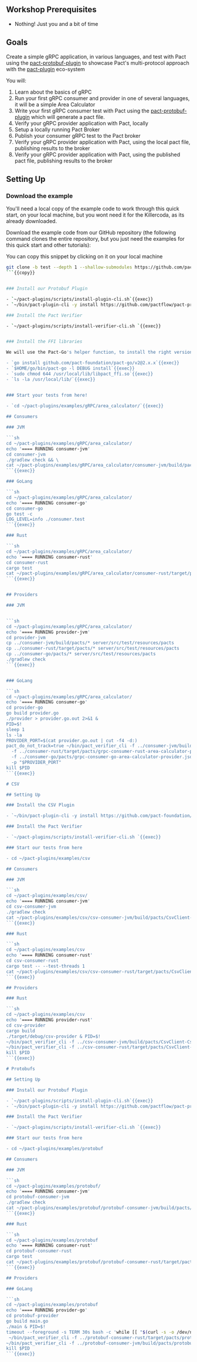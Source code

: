 ## Workshop Prerequisites

- Nothing! Just you and a bit of time

## Goals

Create a simple gRPC application, in various languages, and test with Pact using the [pact-protobuf-plugin](https://github.com/pactflow/pact-protobuf-plugin) to showcase Pact's multi-protocol approach with the [pact-plugin](https://github.com/pact-foundation/pact-plugins) eco-system

You will:

1. Learn about the basics of gRPC
1. Run your first gRPC consumer and provider in one of several languages, it will be a simple Area Calculator
1. Write your first gRPC consumer test with Pact using the [pact-protobuf-plugin](https://github.com/pactflow/pact-protobuf-plugin) which will generate a pact file.
1. Verify your gRPC provider application with Pact, locally
1. Setup a locally running Pact Broker
1. Publish your consumer gRPC test to the Pact broker
1. Verify your gRPC provider application with Pact, using the local pact file, publishing results to the broker
1. Verify your gRPC provider application with Pact, using the published pact file, publishing results to the broker

## Setting Up

### Download the example

You'll need a local copy of the example code to work through this quick start, on your local machine, but you wont need it for the Killercoda, as its already downloaded.

Download the example code from our GitHub repository (the following command
clones the entire repository, but you just need the examples for this quick start
and other tutorials):

You can copy this snippet by clicking on it on your local machine

```sh
git clone -b test --depth 1 --shallow-submodules https://github.com/pact-plugins
```{{copy}}


### Install our Protobuf Plugin

- `~/pact-plugins/scripts/install-plugin-cli.sh`{{exec}}
- `~/bin/pact-plugin-cli -y install https://github.com/pactflow/pact-protobuf-plugin/releases/latest`{{exec}}

### Install the Pact Verifier

- `~/pact-plugins/scripts/install-verifier-cli.sh `{{exec}}


### Install the FFI libraries

We will use the Pact-Go's helper function, to install the right version for our platform, you can download them directly from the [pact-reference release page](https://github.com/pact-foundation/pact-reference/releases/tag/libpact_ffi-v0.3.14)

- `go install github.com/pact-foundation/pact-go/v2@2.x.x`{{exec}}
- `$HOME/go/bin/pact-go -l DEBUG install`{{exec}}
- `sudo chmod 644 /usr/local/lib/libpact_ffi.so`{{exec}}
- `ls -la /usr/local/lib/`{{exec}}


### Start your tests from here!
  
- `cd ~/pact-plugins/examples/gRPC/area_calculator/`{{exec}}

## Consumers

### JVM

```sh
cd ~/pact-plugins/examples/gRPC/area_calculator/
echo '==== RUNNING consumer-jvm'
cd consumer-jvm
./gradlew check && \
cat ~/pact-plugins/examples/gRPC/area_calculator/consumer-jvm/build/pacts/grpc-consumer-jvm-area-calculator-provider.json | jq .
```{{exec}}

### GoLang

```sh
cd ~/pact-plugins/examples/gRPC/area_calculator/
echo '==== RUNNING consumer-go'
cd consumer-go
go test -c
LOG_LEVEL=info ./consumer.test
```{{exec}}

### Rust

```sh
cd ~/pact-plugins/examples/gRPC/area_calculator/
echo '==== RUNNING consumer-rust'
cd consumer-rust
cargo test
cat ~/pact-plugins/examples/gRPC/area_calculator/consumer-rust/target/pacts/grpc-consumer-rust-area-calculator-provider.json | jq .
```{{exec}}


## Providers

### JVM


```sh
cd ~/pact-plugins/examples/gRPC/area_calculator/
echo '==== RUNNING provider-jvm'
cd provider-jvm
cp ../consumer-jvm/build/pacts/* server/src/test/resources/pacts
cp ../consumer-rust/target/pacts/* server/src/test/resources/pacts
cp ../consumer-go/pacts/* server/src/test/resources/pacts
./gradlew check
```{{exec}}


### GoLang

```sh
cd ~/pact-plugins/examples/gRPC/area_calculator/
echo '==== RUNNING consumer-go'
cd provider-go
go build provider.go
./provider > provider.go.out 2>&1 &
PID=$!
sleep 1
ls -la
PROVIDER_PORT=$(cat provider.go.out | cut -f4 -d:)
pact_do_not_track=true ~/bin/pact_verifier_cli -f ../consumer-jvm/build/pacts/grpc-consumer-jvm-area-calculator-provider.json\
  -f ../consumer-rust/target/pacts/grpc-consumer-rust-area-calculator-provider.json\
  -f ../consumer-go/pacts/grpc-consumer-go-area-calculator-provider.json\
  -p "$PROVIDER_PORT"
kill $PID
```{{exec}}

# CSV

## Setting Up

### Install the CSV Plugin

- `~/bin/pact-plugin-cli -y install https://github.com/pact-foundation/pact-plugins/releases/tag/csv-plugin-0.0.3`{{exec}}

### Install the Pact Verifier

- `~/pact-plugins/scripts/install-verifier-cli.sh `{{exec}}

### Start our tests from here

- cd ~/pact-plugins/examples/csv

## Consumers

### JVM

```sh
cd ~/pact-plugins/examples/csv/
echo '==== RUNNING consumer-jvm'
cd csv-consumer-jvm
./gradlew check
cat ~/pact-plugins/examples/csv/csv-consumer-jvm/build/pacts/CsvClient-CsvServer.json | jq .
```{{exec}}

### Rust

```sh
cd ~/pact-plugins/examples/csv
echo '==== RUNNING consumer-rust'
cd csv-consumer-rust
cargo test -- --test-threads 1
cat ~/pact-plugins/examples/csv/csv-consumer-rust/target/pacts/CsvClient-CsvServer.json | jq .
```{{exec}}

## Providers

### Rust

```sh
cd ~/pact-plugins/examples/csv
echo '==== RUNNING provider-rust'
cd csv-provider
cargo build
./target/debug/csv-provider & PID=$!
~/bin/pact_verifier_cli -f ../csv-consumer-jvm/build/pacts/CsvClient-CsvServer.json -p 8080
~/bin/pact_verifier_cli -f ../csv-consumer-rust/target/pacts/CsvClient-CsvServer.json -p 8080
kill $PID
```{{exec}}

# Protobufs

## Setting Up

### Install our Protobuf Plugin

- `~/pact-plugins/scripts/install-plugin-cli.sh`{{exec}}
- `~/bin/pact-plugin-cli -y install https://github.com/pactflow/pact-protobuf-plugin/releases/latest`{{exec}}

### Install the Pact Verifier

- `~/pact-plugins/scripts/install-verifier-cli.sh `{{exec}}

### Start our tests from here

- cd ~/pact-plugins/examples/protobuf

## Consumers

### JVM

```sh
cd ~/pact-plugins/examples/protobuf/
echo '==== RUNNING consumer-jvm'
cd protobuf-consumer-jvm
./gradlew check
cat ~/pact-plugins/examples/protobuf/protobuf-consumer-jvm/build/pacts/protobuf-consumer-protobuf-provider.json | jq .
```{{exec}}

### Rust

```sh
cd ~/pact-plugins/examples/protobuf
echo '==== RUNNING consumer-rust'
cd protobuf-consumer-rust
cargo test
cat ~/pact-plugins/examples/protobuf/protobuf-consumer-rust/target/pacts/protobuf-consumer-rust-protobuf-provider.json | jq .
```{{exec}}

## Providers

### GoLang

```sh
cd ~/pact-plugins/examples/protobuf
echo '==== RUNNING provider-go'
cd protobuf-provider
go build main.go
./main & PID=$!
timeout --foreground -s TERM 30s bash -c 'while [[ "$(curl -s -o /dev/null -m 3 -L -w ''%{http_code}'' -XPOST -d'{}' http://127.0.0.1:8111)" != "200" ]]; do echo "Waiting for http://127.0.0.1:8111" && sleep 2; done'
 ~/bin/pact_verifier_cli -f ../protobuf-consumer-rust/target/pacts/protobuf-consumer-rust-protobuf-provider.json -p 8111
~/bin/pact_verifier_cli -f ../protobuf-consumer-jvm/build/pacts/protobuf-consumer-protobuf-provider.json -p 8111
kill $PID
```{{exec}}